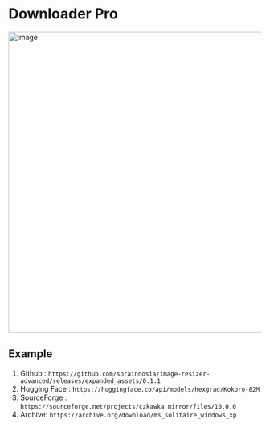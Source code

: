 # Downloader Pro

<img width="600" alt="image" src="https://github.com/user-attachments/assets/81dc757e-d83a-45f3-872a-94da72d2f4f7" />

## Example
1. Github : `https://github.com/sorainnosia/image-resizer-advanced/releases/expanded_assets/0.1.1`
2. Hugging Face : `https://huggingface.co/api/models/hexgrad/Kokoro-82M`
3. SourceForge : `https://sourceforge.net/projects/czkawka.mirror/files/10.0.0`
4. Archive: `https://archive.org/download/ms_solitaire_windows_xp`

